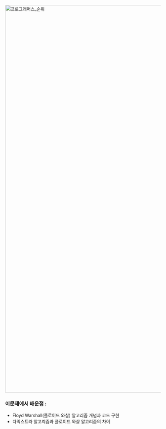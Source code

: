 
<img width="1256" alt="프로그래머스_순위" src="https://user-images.githubusercontent.com/65451455/125016805-ea031780-e0ac-11eb-997d-ecf91aac0ee0.png">


### 이문제에서 배운점 : 
- Floyd Warshall(플로이드 와샬) 알고리즘 개념과 코드 구현
- 다익스트라 알고릐즘과 플로이드 와샬 알고리즘의 차이

